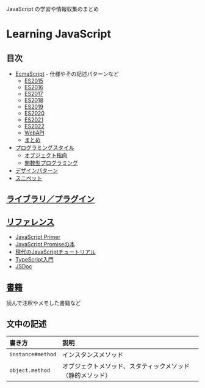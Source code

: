 JavaScript の学習や情報収集のまとめ
# Learning JavaScript
## 目次
- [EcmaScript](Specification/) - 仕様やその記述パターンなど
  - [ES2015](Specification/es2015/README.md)
  - [ES2016](Specification/es2016/README.md)
  - [ES2017](Specification/es2017/README.md)
  - [ES2018](Specification/es2018/README.md)
  - [ES2019](Specification/es2019/README.md)
  - [ES2020](Specification/es2020/README.md)
  - [ES2021](Specification/es2021/README.md)
  - [ES2022](Specification/es2022/README.md)
  - [WebAPI](Specification/webapi/README.md)
  - [まとめ](Specification/patterns/README.md)
- [プログラミングスタイル](Programming-style/)
  - [オブジェクト指向](Programming-style/object-oriented-programming/)
  - [関数型プログラミング](Programming-style/functional-programming/)
- [デザインパターン](DesignPatterns/README.md)
- [スニペット](https://github.com/kesuiket/js-snippets)

## [ライブラリ／プラグイン](Libraries/)

## [リファレンス](References/)
- [JavaScript Primer](https://jsprimer.net/)
- [JavaScript Promiseの本](https://azu.github.io/promises-book/)
- [現代のJavaScriptチュートリアル](https://ja.javascript.info/)
- [TypeScript入門](https://typescriptbook.jp/)
- [JSDoc](https://jsdoc.app/)

## [書籍](Books/)
読んで注釈やメモした書籍など

## 文中の記述
|書き方|説明|
|:-|:-|
|`instance#method`|インスタンスメソッド|
|`object.method`|オブジェクトメソッド、スタティックメソッド（静的メソッド）|
